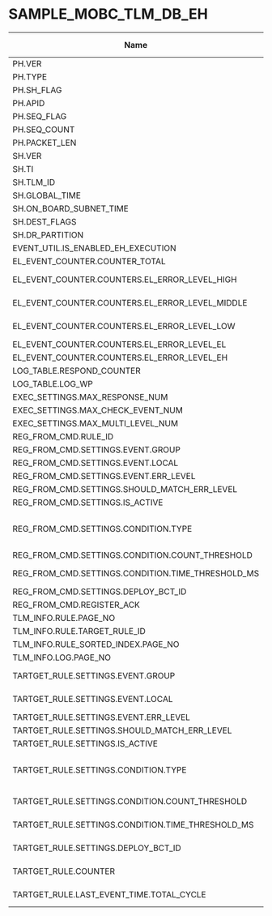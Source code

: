 # SAMPLE_MOBC_TLM_DB_EH

Name|Type|Exp.|Octet Pos.|bit Pos.|bit Len.|HEX|Status|Desc.|Note
-|-|-|-|-|-|-|-|-|-
PH.VER|uint16_t||0|0|3|||
PH.TYPE|||0|3|1|||
PH.SH_FLAG|||0|4|1|||
PH.APID|||0|5|11|||
PH.SEQ_FLAG|uint16_t||2|0|2|||
PH.SEQ_COUNT|||2|2|14|||
PH.PACKET_LEN|uint16_t||4|0|16|||||
SH.VER|uint8_t||6|0|8|||||
SH.TI|uint32_t||7|0|32|||||
SH.TLM_ID|uint8_t||11|0|8|o||||
SH.GLOBAL_TIME|double||12|0|64|||||
SH.ON_BOARD_SUBNET_TIME|uint32_t||20|0|32|||||
SH.DEST_FLAGS|uint8_t||24|0|8|o||||
SH.DR_PARTITION|uint8_t||25|0|8|||||
EVENT_UTIL.IS_ENABLED_EH_EXECUTION|uint8_t|event_utility->is_enabled_eh_execution|26|0|8||2.14|||
EL_EVENT_COUNTER.COUNTER_TOTAL|uint32_t|event_handler->el_event_counter.counter_total|27|0|32|||||
EL_EVENT_COUNTER.COUNTERS.EL_ERROR_LEVEL_HIGH|uint32_t|event_handler->el_event_counter.counters[EL_ERROR_LEVEL_HIGH]|31|0|32|||||
EL_EVENT_COUNTER.COUNTERS.EL_ERROR_LEVEL_MIDDLE|uint32_t|event_handler->el_event_counter.counters[EL_ERROR_LEVEL_MIDDLE]|35|0|32|||||
EL_EVENT_COUNTER.COUNTERS.EL_ERROR_LEVEL_LOW|uint32_t|event_handler->el_event_counter.counters[EL_ERROR_LEVEL_LOW]|39|0|32|||||
EL_EVENT_COUNTER.COUNTERS.EL_ERROR_LEVEL_EL|uint32_t|event_handler->el_event_counter.counters[EL_ERROR_LEVEL_EL]|43|0|32|||||
EL_EVENT_COUNTER.COUNTERS.EL_ERROR_LEVEL_EH|uint32_t|event_handler->el_event_counter.counters[EL_ERROR_LEVEL_EH]|47|0|32|||||
LOG_TABLE.RESPOND_COUNTER|uint32_t|event_handler->log_table.respond_counter|51|0|32|||||
LOG_TABLE.LOG_WP|uint16_t|event_handler->log_table.log_wp|55|0|16|||||
EXEC_SETTINGS.MAX_RESPONSE_NUM|uint8_t|event_handler->exec_settings.max_response_num|57|0|8|||||
EXEC_SETTINGS.MAX_CHECK_EVENT_NUM|uint16_t|event_handler->exec_settings.max_check_event_num|58|0|16|||||
EXEC_SETTINGS.MAX_MULTI_LEVEL_NUM|uint8_t|event_handler->exec_settings.max_multi_level_num|60|0|8|||||
REG_FROM_CMD.RULE_ID|uint8_t|(uint8_t)event_handler->reg_from_cmd.rule_id|61|0|8|||||
REG_FROM_CMD.SETTINGS.EVENT.GROUP|uint8_t|(uint8_t)event_handler->reg_from_cmd.settings.event.group|62|0|8|||||
REG_FROM_CMD.SETTINGS.EVENT.LOCAL|uint32_t|event_handler->reg_from_cmd.settings.event.local|63|0|32|||||
REG_FROM_CMD.SETTINGS.EVENT.ERR_LEVEL|uint8_t||67|0|3|||
REG_FROM_CMD.SETTINGS.SHOULD_MATCH_ERR_LEVEL|||67|3|1|||
REG_FROM_CMD.SETTINGS.IS_ACTIVE|||67|4|1|||
REG_FROM_CMD.SETTINGS.CONDITION.TYPE|||67|5|3||1 bitあまりあり|
REG_FROM_CMD.SETTINGS.CONDITION.COUNT_THRESHOLD|uint16_t|event_handler->reg_from_cmd.settings.condition.count_threshold|68|0|16|||||
REG_FROM_CMD.SETTINGS.CONDITION.TIME_THRESHOLD_MS|uint32_t|event_handler->reg_from_cmd.settings.condition.time_threshold_ms|70|0|32|||||
REG_FROM_CMD.SETTINGS.DEPLOY_BCT_ID|uint16_t|(uint16_t)event_handler->reg_from_cmd.settings.deploy_bct_id|74|0|16|||||
REG_FROM_CMD.REGISTER_ACK|uint8_t|(uint8_t)event_handler->reg_from_cmd.register_ack|76|0|8|||||
TLM_INFO.RULE.PAGE_NO|uint8_t|event_handler->tlm_info.rule.page_no|77|0|8|||||
TLM_INFO.RULE.TARGET_RULE_ID|uint8_t|(uint8_t)event_handler->tlm_info.rule.target_rule_id|78|0|8|||||
TLM_INFO.RULE_SORTED_INDEX.PAGE_NO|uint8_t|event_handler->tlm_info.rule_sorted_index.page_no|79|0|8|||||
TLM_INFO.LOG.PAGE_NO|uint8_t|event_handler->tlm_info.log.page_no|80|0|8|||||
TARTGET_RULE.SETTINGS.EVENT.GROUP|uint8_t|(uint8_t)event_handler->rule_table.rules[event_handler->tlm_info.rule.target_rule_id].settings.event.group|81|0|8|||||
TARTGET_RULE.SETTINGS.EVENT.LOCAL|uint32_t|event_handler->rule_table.rules[event_handler->tlm_info.rule.target_rule_id].settings.event.local|82|0|32|||||
TARTGET_RULE.SETTINGS.EVENT.ERR_LEVEL|uint8_t||86|0|3|||
TARTGET_RULE.SETTINGS.SHOULD_MATCH_ERR_LEVEL|||86|3|1|||
TARTGET_RULE.SETTINGS.IS_ACTIVE|||86|4|1|||
TARTGET_RULE.SETTINGS.CONDITION.TYPE|||86|5|3||1 bitあまりあり|
TARTGET_RULE.SETTINGS.CONDITION.COUNT_THRESHOLD|uint16_t|event_handler->rule_table.rules[event_handler->tlm_info.rule.target_rule_id].settings.condition.count_threshold|87|0|16|||||
TARTGET_RULE.SETTINGS.CONDITION.TIME_THRESHOLD_MS|uint32_t|event_handler->rule_table.rules[event_handler->tlm_info.rule.target_rule_id].settings.condition.time_threshold_ms|89|0|32|||||
TARTGET_RULE.SETTINGS.DEPLOY_BCT_ID|uint16_t|(uint16_t)event_handler->rule_table.rules[event_handler->tlm_info.rule.target_rule_id].settings.deploy_bct_id|93|0|16|||||
TARTGET_RULE.COUNTER|uint16_t|event_handler->rule_table.rules[event_handler->tlm_info.rule.target_rule_id].counter|95|0|16|||||
TARTGET_RULE.LAST_EVENT_TIME.TOTAL_CYCLE|uint32_t|(uint32_t)event_handler->rule_table.rules[event_handler->tlm_info.rule.target_rule_id].last_event_time.total_cycle|97|0|32|||||

